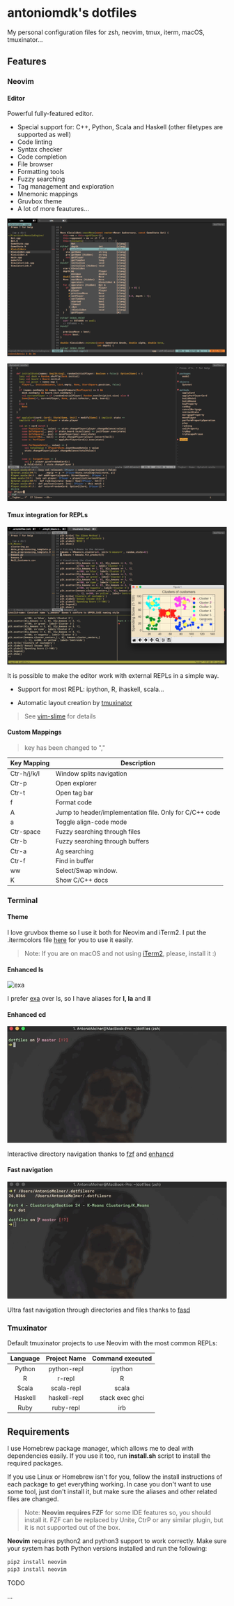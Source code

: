 # antoniomdk's dotfiles

My personal configuration files for zsh, neovim, tmux, iterm, macOS, tmuxinator...

## Features

### Neovim

#### Editor

Powerful fully-featured editor.

* Special support for: C++, Python, Scala and Haskell (other filetypes are supported as well)
* Code linting
* Syntax checker
* Code completion
* File browser
* Formatting tools
* Fuzzy searching
* Tag management and exploration
* Mnemonic mappings
* Gruvbox theme
* A lot of more feautures...

![vim1](assets/screenshot_vim1.png)

![vim1](assets/screenshot_vim3.png)

#### Tmux integration for REPLs

![vim1](assets/screenshot_vim2.png)

It is possible to make the editor work with external REPLs in a simple way.

- Support for most REPL: ipython, R, ihaskell, scala...

- Automatic layout creation by [tmuxinator](https://github.com/tmuxinator/tmuxinator)


> See [vim-slime](https://github.com/jpalardy/vim-slime) for details
>



#### Custom Mappings

> <Leader> key has been changed to ","

| Key Mapping | Description                                             |
| ----------- | ------------------------------------------------------- |
| Ctr-h/j/k/l | Window splits navigation                                |
| Ctr-p       | Open explorer                                           |
| Ctr-t       | Open tag bar                                            |
| <Leader>f   | Format code                                             |
| <Leader>A   | Jump to header/implementation file. Only for C/C++ code |
| <Leader>a   | Toggle align-code mode                                  |
| Ctr-space   | Fuzzy searching through files                           |
| Ctr-b       | Fuzzy searching through buffers                         |
| Ctr-a       | Ag searching                                            |
| Ctr-f       | Find in buffer                                          |
| <Leader>ww  | Select/Swap window.                                     |
| <Shift>K    | Show C/C++ docs                                         |



### Terminal

#### Theme

I love gruvbox theme so I use it both for Neovim and iTerm2. I put the .itermcolors file [here](gruvbox.itermcolors) for you to use it easily.

> Note: If you are on macOS and not using [iTerm2](https://iterm2.com/), please, install it :)

#### Enhanced ls

![exa](assets/enhanced_ls.gif)

I prefer [exa](https://github.com/ogham/exa) over ls, so I have aliases for **l, la** and **ll**

#### Enhanced cd

![exa](assets/enhanced_cd.gif)

Interactive directory navigation thanks to [fzf](https://github.com/junegunn/fzf) and [enhancd](https://github.com/b4b4r07/enhancd)

#### Fast navigation

![exa](assets/fasd.gif)

Ultra fast navigation through directories and files thanks to [fasd](https://github.com/clvv/fasd)



### Tmuxinator

Default tmuxinator projects to use Neovim with the most common REPLs:

| Language | Project Name | Command executed |
| :------: | :----------: | :--------------: |
|  Python  | python-repl  |     ipython      |
|    R     |    r-repl    |        R         |
|  Scala   |  scala-repl  |      scala       |
| Haskell  | haskell-repl | stack exec ghci  |
|   Ruby   |  ruby-repl   |       irb        |



## Requirements

I use Homebrew package manager, which allows me to deal with dependencies easily. If you use it too, run **install.sh** script to install the required packages.

If you use Linux or Homebrew isn't for you, follow the install instructions of each package to get everything working. In case you don't want to use some tool, just don't install it, but make sure the aliases and other related files are changed.

> Note: **Neovim requires FZF** for some IDE features so, you should install it. FZF can be replaced by Unite, CtrP or any similar plugin, but it is not supported out of the box.

**Neovim** requires python2 and python3 support to work correctly. Make sure your system has both Python versions installed and run the following:

```bash
pip2 install neovim
pip3 install neovim
```

 

TODO

...